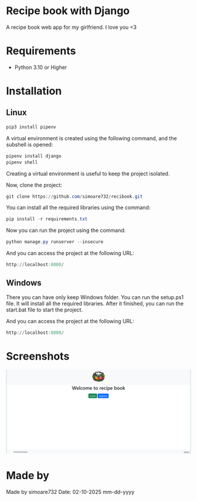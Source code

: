 # Recipe book with Django
A recipe book web app for my girlfriend. I love you <3

# Requirements
- Python 3.10 or Higher


# Installation
## Linux
```powershell
pip3 install pipenv
```
A virtual environment is created using the following command, and the subshell is opened:
```powershell
pipenv install django
pipenv shell
```
Creating a virtual environment is useful to keep the project isolated.

Now, clone the project:
```powershell
git clone https://github.com/simoare732/recibook.git
```

You can install all the required libraries using the command:
```powershell
pip install -r requirements.txt
```

Now you can run the project using the command:
```powershell
python manage.py runserver --insecure
```
And you can access the project at the following URL:
```powershell
http://localhost:8000/
```

## Windows
There you can have only keep Windows folder. You can run the setup.ps1 file. 
It will install all the required libraries. After it finished, you can run the start.bat file to start the project.

And you can access the project at the following URL:
```powershell
http://localhost:8000/
```


# Screenshots
![Screenshot of application running](https://github.com/simoare732/recibook/blob/main/images/example.png?raw=true)

# Made by 
Made by simoare732 Date: 02-10-2025 mm-dd-yyyy